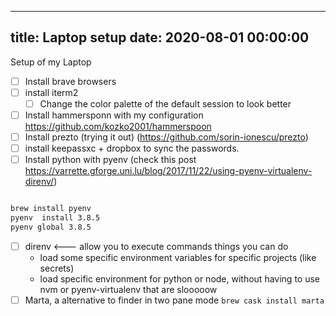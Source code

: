 
---
title: Laptop setup
date: 2020-08-01 00:00:00
---


Setup of my Laptop
  - [ ] Install brave browsers 
  - [ ] install iterm2
      - [ ] Change the color palette of the default session to look better
  - [ ] Install hammersponn with my configuration https://github.com/kozko2001/hammerspoon
  - [ ] Install prezto (trying it out) (https://github.com/sorin-ionescu/prezto)
  - [ ] install keepassxc + dropbox to sync the passwords.
  - [ ] Install python with pyenv (check this post https://varrette.gforge.uni.lu/blog/2017/11/22/using-pyenv-virtualenv-direnv/)

```bash

brew install pyenv
pyenv  install 3.8.5
pyenv global 3.8.5
```
  - [ ] direnv <--- allow you to execute commands things you can do
      - load some specific environment variables for specific projects (like secrets)
      - load specific environment for python or node, without having to use nvm or pyenv-virtualenv that are slooooow
  - [ ] Marta, a alternative to finder in two pane mode `brew cask install marta`
